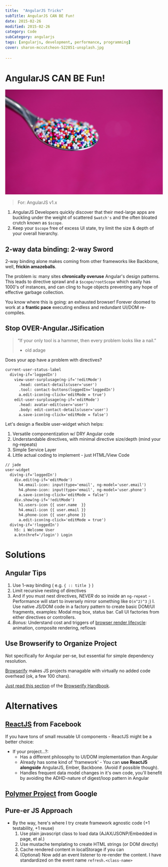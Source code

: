```yaml
---
title:  "AngularJS Tricks"
subTitle: AngularJS CAN BE Fun!
date: 2015-02-26
modified: 2015-02-26
category: Code
subCategory: angularjs
tags: [angularjs, development, performance, programming]
cover: sharon-mccutcheon-522851-unsplash.jpg

---
```


# AngularJS CAN BE Fun!

![credit: sharon-mccutcheon-522851-unsplash.jpg](sharon-mccutcheon-522851-unsplash.jpg)

> For: AngularJS v1.x

1.  AngularJS Developers quickly discover that their med-large apps are buckling under the weight of scattered `$watch's` and the often bloated crutch known as `$scope`.
2.  Keep your `$scope` free of excess UI state, try limit the size & depth of your overall hierarchy.

## 2-way data binding: 2-way Sword

2-way binding alone makes coming from other frameworks like Backbone, well, **frickin amazeballs**.

The problem is: many sites **chronically overuse** Angular's design patterns.
This leads to directive sprawl and a `$scope/rootScope` which easily has 1000's of instances, and can cling to huge objects preventing any hope of effective garbage collection.

You know where this is going: an exhausted browser! Forever doomed to work at a **frantic pace** executing endless and redundant UI/DOM re-compiles.

## Stop OVER-Angular.JSification

> “If your only tool is a hammer, then every problem looks like a nail.”
>
> - old adage

Does your app have a problem with directives?

```jade
current-user-status-label
  div(ng-if='loggedIn')
    view-user-surplusage(ng-if='!editMode')
      .head: contact-details(user='user')
      .tool: contact-buttons(loggedIn='loggedIn')
      a.edit-icon(ng-click='editMode = true')
    edit-user-surplusage(ng-if='editMode')
      .head: avatar-edit(user='user')
      .body: edit-contact-details(user='user')
      a.save-icon(ng-click='editMode = false')
```

Let's design a flexible user-widget which helps:

1.  Versatile componentization w/ DRY Angular code
1.  Understandable directives, with minimal directive size/depth (mind your ng-repeats)
1.  Simple Service Layer
1.  Little actual coding to implement - just HTML/View Code

```jade
// jade
user-widget
  div(ng-if='loggedIn')
    div.edit(ng-if='editMode')
      h4.email-icon: input(type='email', ng-model='user.email')
      h4.phone-icon: input(type='email', ng-model='user.phone')
      a.save-icon(ng-click='editMode = false')
    div.show(ng-if='!editMode')
      h1.users-icon {{ user.name  }}
      h4.email-icon {{ user.email }}
      h4.phone-icon {{ user.phone }}
      a.edit-icon(ng-click='editMode = true')
  div(ng-if='!loggedIn')
    h5: i Welcome User
    a.btn(href='/login') Login
```

# Solutions

## Angular Tips

1.  Use 1-way binding ( e.g. `{ :: title }` )
1.  Limit recursive nesting of directives
1.  And if you must nest directives, _NEVER_ do so inside an `ng-repeat` - Performance will start to inversely mirror something like `O(n^2)^3` ;)
    I. Use native JS/DOM code in a factory pattern to create basic DOM/UI fragments, examples: Modal msg box, status bar. Call UI factories from either directives or controllers.
1.  _Bonus:_ Understand cost and triggers of [browser render lifecycle](https://developers.google.com/web/fundamentals/performance/rendering/index?hl=en): animation, composite rendering, reflows

## Use Browserify to Organize Project

Not specifically for Angular per-se, but essential for simple dependency resolution.

[Browserify](https://github.com/substack/browserify-handbook/blob/master/readme.markdown#exports) makes JS projects managable with virtually no added code overhead (ok, a few 100 chars).

[Just read this section](https://github.com/substack/browserify-handbook/blob/master/readme.markdown#exports) of the [Browserify Handbook](https://github.com/substack/browserify-handbook/).

# Alternatives

## [ReactJS](https://facebook.github.io/react/) from Facebook

If you have tons of small reusable UI components - ReactJS might be a better choice:

- If your project...?:
  - Has a different philosophy to UI/DOM implementation than Angular
  - Already has some kind of 'framework' - You can **use ReactJS alongside** AngularJS, Ember, Backbone. (Avoid if possible though).
  - Handles frequent data model changes in it's own code, you'll benefit by avoiding the ADHD-nature of digest/loop pattern in Angular

## [Polymer Project](http://www.Polymer-Project.org/) from Google

## Pure-er JS Approach

- By the way, here's where I try create framework agnostic code (+1 testability, +1 reuse)
  1.  Use plain javascript class to load data (AJAX/JSONP/Embedded in page, et al.)
  1.  Use mustache templating to create HTML strings (or DOM directly)
  1.  Cache rendered content in localStorage if you can
  1.  (Optional) Now add an event listener to re-render the content. I have standardized on the event name `refresh.<class-name>`
